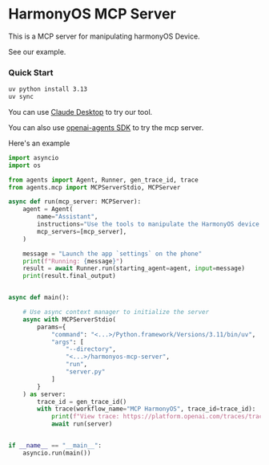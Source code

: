# HarmonyOS MCP Server

This is a MCP server for manipulating harmonyOS Device.

See our example.

### Quick Start

```bash
uv python install 3.13
uv sync
```

You can use [Claude Desktop](https://modelcontextprotocol.io/quickstart/user) to try our tool.



You can also use [openai-agents SDK](https://openai.github.io/openai-agents-python/mcp/) to try the mcp server.

Here's an example

```python
import asyncio
import os

from agents import Agent, Runner, gen_trace_id, trace
from agents.mcp import MCPServerStdio, MCPServer

async def run(mcp_server: MCPServer):
    agent = Agent(
        name="Assistant",
        instructions="Use the tools to manipulate the HarmonyOS device and finish the task.",
        mcp_servers=[mcp_server],
    )

    message = "Launch the app `settings` on the phone"
    print(f"Running: {message}")
    result = await Runner.run(starting_agent=agent, input=message)
    print(result.final_output)


async def main():

    # Use async context manager to initialize the server
    async with MCPServerStdio(
        params={
            "command": "<...>/Python.framework/Versions/3.11/bin/uv",
            "args": [
                "--directory",
                "<...>/harmonyos-mcp-server",
                "run",
                "server.py"
            ]
        }
    ) as server:
        trace_id = gen_trace_id()
        with trace(workflow_name="MCP HarmonyOS", trace_id=trace_id):
            print(f"View trace: https://platform.openai.com/traces/trace?trace_id={trace_id}\n")
            await run(server)


if __name__ == "__main__":
    asyncio.run(main())
```